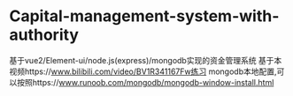 # Capital-management-system-with-authority
基于vue2/Element-ui/node.js(express)/mongodb实现的资金管理系统
基于本视频https://www.bilibili.com/video/BV1R341167Fw练习
mongodb本地配置,可以按照https://www.runoob.com/mongodb/mongodb-window-install.html

